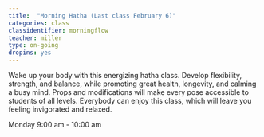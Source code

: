 ```yaml
---
title:  "Morning Hatha (Last class February 6)"
categories: class
classidentifier: morningflow
teacher: miller
type: on-going
dropins: yes
---
```

Wake up your body with this energizing hatha class. Develop flexibility,  strength, and balance, while promoting great health, longevity, and calming a  busy mind. Props and modifications will make every pose accessible to students  of all levels. Everybody can enjoy this class, which will leave you feeling  invigorated and relaxed.

Monday 9:00 am - 10:00 am
